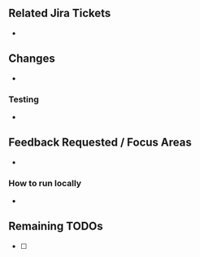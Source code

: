 <!-- Add a title with the Jira ticket and purpose, e.g. "TICKET_NUMBER Awesome new feature". -->

<!-- Uncomment this if it's relevant. -->
<!-- **TIME SENSITIVE.** Deploy by: -->

## Related Jira Tickets
<!-- Link to the ticket for this work (e.g. https://energysage.atlassian.net/browse/TICKET_NUMBER) and any other related tickets. -->

-

## Changes
<!-- Describe your work in detail. -->

-

### Testing
<!-- Describe tests that you have written and/or identify existing tests that cover your work. -->

-

## Feedback Requested / Focus Areas
<!-- Consider @mention-ing specific reviewers to give them guidance, and/or adding your own review comments after submitting the PR. -->

-

### How to run locally
<!-- Include any instructions and/or links to docs to help reviewers see your work in their dev environments. -->

-

## Remaining TODOs
<!-- Is there additional work to be done prior to merge/deployment, or in a subsequent PR? -->

- [ ]
